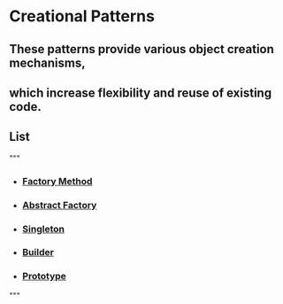 # Creational Patterns

## These patterns provide various object creation mechanisms,
## which increase flexibility and reuse of existing code.


## List
"""
- ### [Factory Method][1]
+ ### [Abstract Factory][2]
+ ### [Singleton][3]
+ ### [Builder][4]
+ ### [Prototype][5]

[1]: https://github.com/MaxBstr/OOP-Patterns/tree/main/1.%20Creational/1.%20Factory%20Method "Factory Method"
[2]: https://github.com/MaxBstr/OOP-Patterns/tree/main/1.%20Creational/2.%20Abstract%20Factory "Abstract Factory"
[3]: https://github.com/MaxBstr/OOP-Patterns/tree/main/1.%20Creational/3.%20Singleton "Singleton"
[4]: https://github.com/MaxBstr/OOP-Patterns/tree/main/1.%20Creational/4.%20Builder "Builder"
[5]: https://github.com/MaxBstr/OOP-Patterns/tree/main/1.%20Creational/5.%20Prototype "Prototype"
"""

